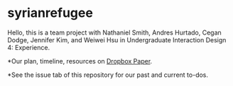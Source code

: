 # syrianrefugee

Hello, this is a team project with Nathaniel Smith, Andres Hurtado, Cegan Dodge, Jennifer Kim, and Weiwei Hsu in Undergraduate Interaction Design 4: Experience.

*Our plan, timeline, resources on [Dropbox Paper](https://paper.dropbox.com/doc/Syrian-Refugee-FAULwhXWjvTNnYETJrq2x).

*See the issue tab of this repository for our past and current to-dos.

